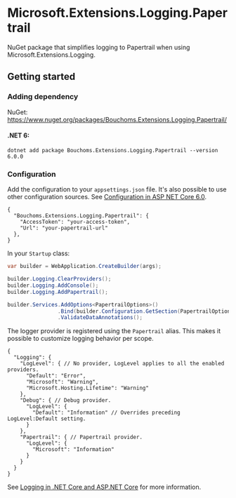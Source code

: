 # Microsoft.Extensions.Logging.Papertrail

NuGet package that simplifies logging to Papertrail when using Microsoft.Extensions.Logging.

## Getting started

### Adding dependency

NuGet: https://www.nuget.org/packages/Bouchoms.Extensions.Logging.Papertrail/

#### .NET 6:

```
dotnet add package Bouchoms.Extensions.Logging.Papertrail --version 6.0.0
```

### Configuration
Add the configuration to your `appsettings.json` file. It's also possible to use other configuration sources. See [Configuration in ASP NET Core 6.0](https://learn.microsoft.com/en-us/aspnet/core/fundamentals/configuration/?view=aspnetcore-6.0).

```
{
  "Bouchoms.Extensions.Logging.Papertrail": {
    "AccessToken": "your-access-token",
    "Url": "your-papertrail-url"
  },
}
```

In your `Startup` class:

```csharp
var builder = WebApplication.CreateBuilder(args);

builder.Logging.ClearProviders();
builder.Logging.AddConsole();
builder.Logging.AddPapertrail();

builder.Services.AddOptions<PapertrailOptions>()
                .Bind(builder.Configuration.GetSection(PapertrailOptions.ConfigurationSection))
                .ValidateDataAnnotations();
```

The logger provider is registered using the `Papertrail` alias. This makes it possible to customize logging behavior per scope.

```
{
  "Logging": {
    "LogLevel": { // No provider, LogLevel applies to all the enabled providers.
      "Default": "Error",
      "Microsoft": "Warning",
      "Microsoft.Hosting.Lifetime": "Warning"
    },
    "Debug": { // Debug provider.
      "LogLevel": {
        "Default": "Information" // Overrides preceding LogLevel:Default setting.
      }
    },
    "Papertrail": { // Papertrail provider.
      "LogLevel": {
        "Microsoft": "Information"
      }
    }
  }
}
```

See [Logging in .NET Core and ASP.NET Core](https://docs.microsoft.com/en-us/aspnet/core/fundamentals/logging/) for more information. 
